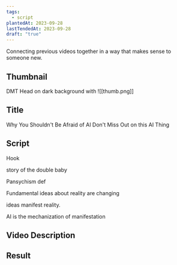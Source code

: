 ```yaml
---
tags:
  - script
plantedAt: 2023-09-28
lastTendedAt: 2023-09-28
draft: "true"
---
```

Connecting previous videos together in a way that makes sense to someone new.

## Thumbnail

DMT Head on dark background with 
![[thumb.png]]
## Title

Why You Shouldn't Be Afraid of AI
Don't Miss Out on this AI Thing



## Script

Hook

story of the double baby

Pansychism def

Fundamental ideas about reality are changing



ideas manifest reality.

AI is the mechanization of manifestation





## Video Description
## Result